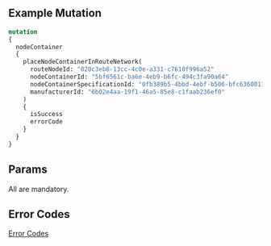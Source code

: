 ## Example Mutation

```graphql
mutation 
{
  nodeContainer
  {
    placeNodeContainerInRouteNetwork(
      routeNodeId: "020c3eb8-13cc-4c0e-a331-c7610f996a52"
      nodeContainerId: "5bf6561c-ba6e-4eb9-b6fc-494c3fa90a64"
      nodeContainerSpecificationId: "0fb389b5-4bbd-4ebf-b506-bfc636001171"
      manufacturerId: "6b02e4aa-19f1-46a5-85e8-c1faab236ef0"
    )
    {
      isSuccess
      errorCode
    }
  }
}
```

## Params
All are mandatory.


## Error Codes
[Error Codes](https://github.com/DAXGRID/open-ftth-utility-graph-service/blob/master/OpenFTTH.UtilityGraphService.API/Commands/PlaceNodeContainerInRouteNetworkErrorCodes.cs)





